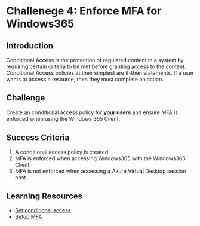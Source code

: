 # Challenege 4: Enforce MFA for Windows365

## Introduction

Conditional Access is the protection of regulated content in a system by requiring certain criteria to be met before granting access to the content. Conditional Access policies at their simplest are if-then statements. If a user wants to access a resource, then they must complete an action.

## Challenge

Create an conditional access policy for **your users** and ensure MFA is enforced when using the Windows 365 Client.

## Success Criteria
1.	A conditional access policy is created
2.  MFA is enforced when accessing Windows365 with the Windows365 Client.
3.  MFA is not enforced when accessing a Azure Virtual Desktop session host.

## Learning Resources
- [Set conditional access](https://learn.microsoft.com/en-us/windows-365/enterprise/set-conditional-access-policies)
- [Setup MFA](https://learn.microsoft.com/en-us/azure/virtual-desktop/set-up-mfa)

